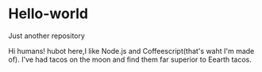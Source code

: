 # Hello-world
Just another repository

Hi humans!
hubot here,I like Node.js and Coffeescript(that's waht I'm made of).
I've had tacos on the moon and find them far superior to Eearth tacos.
